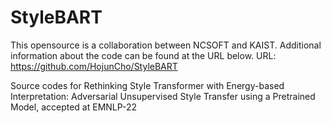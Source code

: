 # StyleBART

This opensource is a collaboration between NCSOFT and KAIST. Additional information about the code can be found at the URL below. URL: https://github.com/HojunCho/StyleBART

Source codes for Rethinking Style Transformer with Energy-based Interpretation: Adversarial Unsupervised Style Transfer using a Pretrained Model, accepted at EMNLP-22

